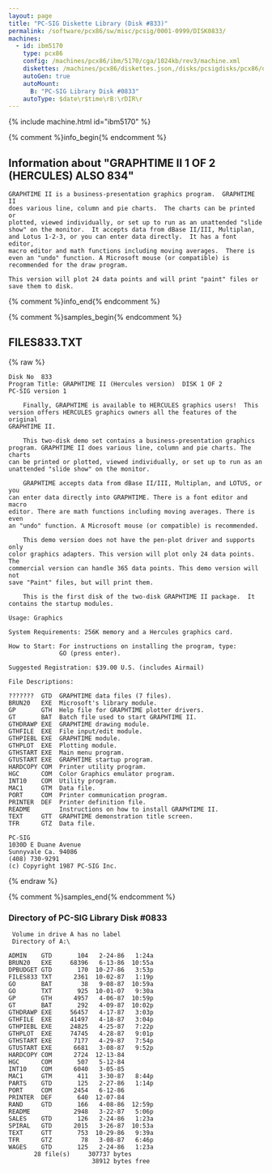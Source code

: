 ```yaml
---
layout: page
title: "PC-SIG Diskette Library (Disk #833)"
permalink: /software/pcx86/sw/misc/pcsig/0001-0999/DISK0833/
machines:
  - id: ibm5170
    type: pcx86
    config: /machines/pcx86/ibm/5170/cga/1024kb/rev3/machine.xml
    diskettes: /machines/pcx86/diskettes.json,/disks/pcsigdisks/pcx86/diskettes.json
    autoGen: true
    autoMount:
      B: "PC-SIG Library Disk #0833"
    autoType: $date\r$time\rB:\rDIR\r
---
```


{% include machine.html id="ibm5170" %}

{% comment %}info_begin{% endcomment %}

## Information about "GRAPHTIME II 1 OF 2 (HERCULES) ALSO 834"

    GRAPHTIME II is a business-presentation graphics program.  GRAPHTIME II
    does various line, column and pie charts.  The charts can be printed or
    plotted, viewed individually, or set up to run as an unattended "slide
    show" on the monitor.  It accepts data from dBase II/III, Multiplan,
    and Lotus 1-2-3, or you can enter data directly.  It has a font editor,
    macro editor and math functions including moving averages.  There is
    even an "undo" function. A Microsoft mouse (or compatible) is
    recommended for the draw program.
    
    This version will plot 24 data points and will print "paint" files or
    save them to disk.
{% comment %}info_end{% endcomment %}

{% comment %}samples_begin{% endcomment %}

## FILES833.TXT

{% raw %}
```
Disk No  833
Program Title: GRAPHTIME II (Hercules version)  DISK 1 OF 2
PC-SIG version 1
 
    Finally, GRAPHTIME is available to HERCULES graphics users!  This
version offers HERCULES graphics owners all the features of the original
GRAPHTIME II.
 
    This two-disk demo set contains a business-presentation graphics
program. GRAPHTIME II does various line, column and pie charts. The charts
can be printed or plotted, viewed individually, or set up to run as an
unattended "slide show" on the monitor.
 
    GRAPHTIME accepts data from dBase II/III, Multiplan, and LOTUS, or you
can enter data directly into GRAPHTIME. There is a font editor and macro
editor. There are math functions including moving averages. There is even
an "undo" function. A Microsoft mouse (or compatible) is recommended.
 
    This demo version does not have the pen-plot driver and supports only
color graphics adapters. This version will plot only 24 data points. The
commercial version can handle 365 data points. This demo version will not
save "Paint" files, but will print them.
 
    This is the first disk of the two-disk GRAPHTIME II package.  It
contains the startup modules.
 
Usage: Graphics
 
System Requirements: 256K memory and a Hercules graphics card.
 
How to Start: For instructions on installing the program, type:
              GO (press enter).
 
Suggested Registration: $39.00 U.S. (includes Airmail)
 
File Descriptions:
 
???????  GTD  GRAPHTIME data files (7 files).
BRUN20   EXE  Microsoft's library module.
GP       GTH  Help file for GRAPHTIME plotter drivers.
GT       BAT  Batch file used to start GRAPHTIME II.
GTHDRAWP EXE  GRAPHTIME drawing module.
GTHFILE  EXE  File input/edit module.
GTHPIEBL EXE  GRAPHTIME module.
GTHPLOT  EXE  Plotting module.
GTHSTART EXE  Main menu program.
GTUSTART EXE  GRAPHTIME startup program.
HARDCOPY COM  Printer utility program.
HGC      COM  Color Graphics emulator program.
INT10    COM  Utility program.
MAC1     GTM  Data file.
PORT     COM  Printer communication program.
PRINTER  DEF  Printer definition file.
README        Instructions on how to install GRAPHTIME II.
TEXT     GTT  GRAPHTIME demonstration title screen.
TFR      GTZ  Data file.
 
PC-SIG
1030D E Duane Avenue
Sunnyvale Ca. 94086
(408) 730-9291
(c) Copyright 1987 PC-SIG Inc.

```
{% endraw %}

{% comment %}samples_end{% endcomment %}

### Directory of PC-SIG Library Disk #0833

     Volume in drive A has no label
     Directory of A:\

    ADMIN    GTD       104   2-24-86   1:24a
    BRUN20   EXE     68396   6-13-86  10:55a
    DPBUDGET GTD       170  10-27-86   3:53p
    FILES833 TXT      2361  10-02-87   1:19p
    GO       BAT        38   9-08-87  10:59a
    GO       TXT       925  10-01-07   9:30a
    GP       GTH      4957   4-06-87  10:59p
    GT       BAT       292   4-09-87  10:02p
    GTHDRAWP EXE     56457   4-17-87   3:03p
    GTHFILE  EXE     41497   4-18-87   3:04p
    GTHPIEBL EXE     24825   4-25-87   7:22p
    GTHPLOT  EXE     74745   4-28-87   9:01p
    GTHSTART EXE      7177   4-29-87   7:54p
    GTUSTART EXE      6681   3-08-87   9:52p
    HARDCOPY COM      2724  12-13-84
    HGC      COM       507   5-12-84
    INT10    COM      6040   3-05-85
    MAC1     GTM       411   3-30-87   8:44p
    PARTS    GTD       125   2-27-86   1:14p
    PORT     COM      2454   6-12-86
    PRINTER  DEF       640  12-07-84
    RAND     GTD       166   4-08-86  12:59p
    README            2948   3-22-87   5:06p
    SALES    GTD       126   2-24-86   1:23a
    SPIRAL   GTD      2015   3-26-87  10:53a
    TEXT     GTT       753  10-29-86   9:39a
    TFR      GTZ        78   3-08-87   6:46p
    WAGES    GTD       125   2-24-86   1:23a
           28 file(s)     307737 bytes
                           38912 bytes free
